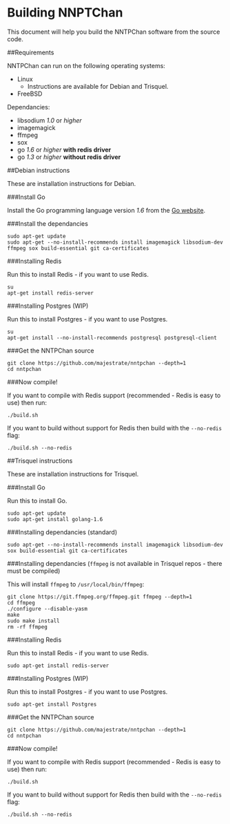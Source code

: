 Building NNPTChan
=================

This document will help you build the NNTPChan software from the source code.

##Requirements

NNTPChan can run on the following operating systems:

* Linux
    * Instructions are available for Debian and Trisquel.
* FreeBSD

Dependancies:

* libsodium _1.0_ or _higher_
* imagemagick
* ffmpeg
* sox
* go _1.6_ or _higher_ **with redis driver**
* go _1.3_ or _higher_ **without redis driver**

##Debian instructions

These are installation instructions for Debian.

###Install Go

Install the Go programming language version _1.6_ from the [Go website](https://golang.org/dl/).

###Install the dependancies

    sudo apt-get update
    sudo apt-get --no-install-recommends install imagemagick libsodium-dev ffmpeg sox build-essential git ca-certificates

###Installing Redis

Run this to install Redis - if you want to use Redis.

    su
    apt-get install redis-server

###Installing Postgres (WIP)

Run this to install Postgres - if you want to use Postgres.

    su
    apt-get install --no-install-recommends postgresql postgresql-client

###Get the NNTPChan source

    git clone https://github.com/majestrate/nntpchan --depth=1
    cd nntpchan

###Now compile!

If you want to compile with Redis support (recommended - Redis is easy to use) then run:

    ./build.sh

If you want to build without support for Redis then build with the `--no-redis` flag:

    ./build.sh --no-redis

##Trisquel instructions

These are installation instructions for Trisquel.

###Install Go

Run this to install Go.

    sudo apt-get update
    sudo apt-get install golang-1.6

###Installing dependancies (standard)

    sudo apt-get --no-install-recommends install imagemagick libsodium-dev sox build-essential git ca-certificates

###Installing dependancies (`ffmpeg` is not available in Trisquel repos - there must be compiled)

This will install `ffmpeg` to `/usr/local/bin/ffmpeg`:

    git clone https://git.ffmpeg.org/ffmpeg.git ffmpeg --depth=1
    cd ffmpeg
    ./configure --disable-yasm
    make
    sudo make install
    rm -rf ffmpeg

###Installing Redis

Run this to install Redis - if you want to use Redis.

    sudo apt-get install redis-server

###Installing Postgres (WIP)

Run this to install Postgres - if you want to use Postgres.

    sudo apt-get install Postgres

###Get the NNTPChan source

    git clone https://github.com/majestrate/nntpchan --depth=1
    cd nntpchan

###Now compile!

If you want to compile with Redis support (recommended - Redis is easy to use) then run:

    ./build.sh

If you want to build without support for Redis then build with the `--no-redis` flag:

    ./build.sh --no-redis
